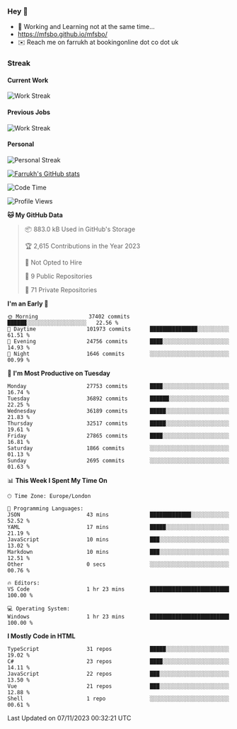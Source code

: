 ### Hey 👋

- 🏃 Working and Learning not at the same time...
- https://mfsbo.github.io/mfsbo/
- ✉️ Reach me on farrukh at bookingonline dot co dot uk

### Streak
#### Current Work
![Work Streak](https://streak-stats.demolab.com/?user=mfsbo)
#### Previous Jobs
![Work Streak](https://streak-stats.demolab.com/?user=farrukhcw)
#### Personal
![Personal Streak](https://streak-stats.demolab.com/?user=farrukhsubhani)

[![Farrukh's GitHub stats](https://github-readme-stats.vercel.app/api?username=mfsbo&hide=stars&count_private=true)](https://github.com/mfsbo/)

<!--START_SECTION:waka-->
![Code Time](http://img.shields.io/badge/Code%20Time-559%20hrs%2045%20mins-blue)

![Profile Views](http://img.shields.io/badge/Profile%20Views-0-blue)

**🐱 My GitHub Data** 

> 📦 883.0 kB Used in GitHub's Storage 
 > 
> 🏆 2,615 Contributions in the Year 2023
 > 
> 🚫 Not Opted to Hire
 > 
> 📜 9 Public Repositories 
 > 
> 🔑 71 Private Repositories 
 > 
**I'm an Early 🐤** 

```text
🌞 Morning                37402 commits       ██████░░░░░░░░░░░░░░░░░░░   22.56 % 
🌆 Daytime                101973 commits      ███████████████░░░░░░░░░░   61.51 % 
🌃 Evening                24756 commits       ████░░░░░░░░░░░░░░░░░░░░░   14.93 % 
🌙 Night                  1646 commits        ░░░░░░░░░░░░░░░░░░░░░░░░░   00.99 % 
```
📅 **I'm Most Productive on Tuesday** 

```text
Monday                   27753 commits       ████░░░░░░░░░░░░░░░░░░░░░   16.74 % 
Tuesday                  36892 commits       ██████░░░░░░░░░░░░░░░░░░░   22.25 % 
Wednesday                36189 commits       █████░░░░░░░░░░░░░░░░░░░░   21.83 % 
Thursday                 32517 commits       █████░░░░░░░░░░░░░░░░░░░░   19.61 % 
Friday                   27865 commits       ████░░░░░░░░░░░░░░░░░░░░░   16.81 % 
Saturday                 1866 commits        ░░░░░░░░░░░░░░░░░░░░░░░░░   01.13 % 
Sunday                   2695 commits        ░░░░░░░░░░░░░░░░░░░░░░░░░   01.63 % 
```


📊 **This Week I Spent My Time On** 

```text
🕑︎ Time Zone: Europe/London

💬 Programming Languages: 
JSON                     43 mins             █████████████░░░░░░░░░░░░   52.52 % 
YAML                     17 mins             █████░░░░░░░░░░░░░░░░░░░░   21.19 % 
JavaScript               10 mins             ███░░░░░░░░░░░░░░░░░░░░░░   13.02 % 
Markdown                 10 mins             ███░░░░░░░░░░░░░░░░░░░░░░   12.51 % 
Other                    0 secs              ░░░░░░░░░░░░░░░░░░░░░░░░░   00.76 % 

🔥 Editors: 
VS Code                  1 hr 23 mins        █████████████████████████   100.00 % 

💻 Operating System: 
Windows                  1 hr 23 mins        █████████████████████████   100.00 % 
```

**I Mostly Code in HTML** 

```text
TypeScript               31 repos            █████░░░░░░░░░░░░░░░░░░░░   19.02 % 
C#                       23 repos            ████░░░░░░░░░░░░░░░░░░░░░   14.11 % 
JavaScript               22 repos            ███░░░░░░░░░░░░░░░░░░░░░░   13.50 % 
Vue                      21 repos            ███░░░░░░░░░░░░░░░░░░░░░░   12.88 % 
Shell                    1 repo              ░░░░░░░░░░░░░░░░░░░░░░░░░   00.61 % 
```




 Last Updated on 07/11/2023 00:32:21 UTC
<!--END_SECTION:waka-->
<!--
**mfsbo/mfsbo** is a ✨ _special_ ✨ repository because its `README.md` (this file) appears on your GitHub profile.

Here are some ideas to get you started:

- 🔭 I’m currently working on ...
- 🌱 I’m currently learning ...
- 👯 I’m looking to collaborate on ...
- 🤔 I’m looking for help with ...
- 💬 Ask me about ...
- 📫 How to reach me: ...
- 😄 Pronouns: ...
- ⚡ Fun fact: ...
-->
